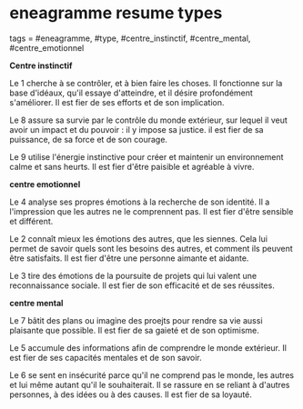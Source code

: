 # eneagramme resume types
tags = #eneagramme, #type, #centre_instinctif, #centre_mental, #centre_emotionnel

**Centre instinctif**

Le 1 cherche à se contrôler, et à bien faire les choses. Il fonctionne sur la base d'idéaux, qu'il essaye d'atteindre, et il désire profondément s'améliorer. Il est fier de ses efforts et de son implication.

Le 8 assure sa survie par le contrôle du monde extérieur, sur lequel il veut avoir un impact et du pouvoir : il y impose sa justice. il est fier de sa puissance, de sa force et de son courage.

Le 9 utilise l'énergie instinctive pour créer et maintenir un environnement calme et sans heurts. Il est fier d'être paisible et agréable à vivre.

**centre emotionnel**

Le 4 analyse ses propres émotions à la recherche de son identité. Il a l'impression que les autres ne le comprennent pas. Il est fier d'être sensible et différent.

Le 2 connaît mieux les émotions des autres, que les siennes. Cela lui permet de savoir quels sont les besoins des autres, et comment ils peuvent être satisfaits. Il est fier d'être une personne aimante et aidante.

Le 3 tire des émotions de la poursuite de projets qui lui valent une reconnaissance sociale. Il est fier de son efficacité et de ses réussites.

**centre mental**

Le 7 bâtit des plans ou imagine des proejts pour rendre sa vie aussi plaisante que possible. Il est fier de sa gaieté et de son optimisme.

Le 5 accumule des informations afin de comprendre le monde extérieur. Il est fier de ses capacités mentales et de son savoir.

Le 6 se sent en insécurité parce qu'il ne comprend pas le monde, les autres et lui même autant qu'il le souhaiterait. Il se rassure en se reliant à d'autres personnes, à des idées ou à des causes. Il est fier de sa loyauté.
